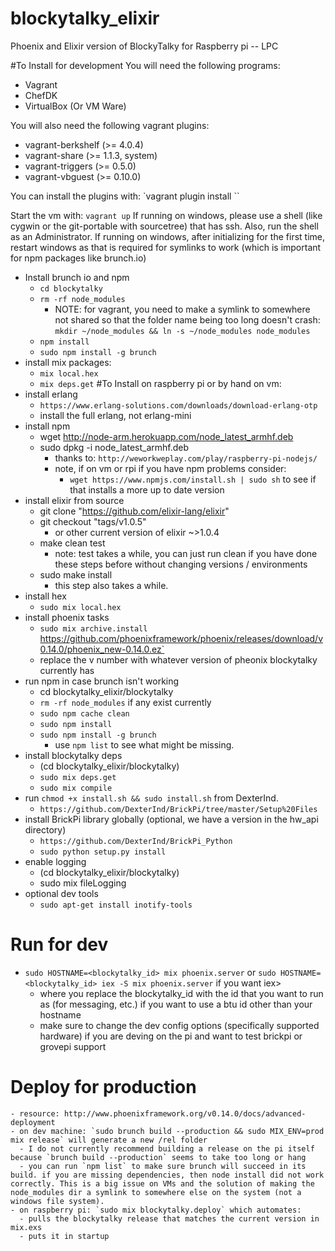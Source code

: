 # blockytalky_elixir
Phoenix and Elixir version of BlockyTalky for Raspberry pi -- LPC

#To Install for development
You will need the following programs:
- Vagrant
- ChefDK
- VirtualBox (Or VM Ware)

You will also need the following vagrant plugins:
- vagrant-berkshelf (>= 4.0.4)
- vagrant-share     (>= 1.1.3, system)
- vagrant-triggers  (>= 0.5.0)
- vagrant-vbguest   (>= 0.10.0)

You can install the plugins with: `vagrant plugin install <plugin-name>``

Start the vm with:
`vagrant up`
If running on windows, please use a shell (like cygwin or the git-portable with sourcetree) that has ssh. Also, run the shell as an Administrator.
If running on windows, after initializing for the first time, restart windows as that is required for symlinks to work (which is important for npm packages like brunch.io)
- Install brunch io and npm
  - `cd blockytalky`
  - `rm -rf node_modules`
      - NOTE: for vagrant, you need to make a symlink to somewhere not shared so that the folder name being too long doesn't crash: `mkdir ~/node_modules && ln -s ~/node_modules node_modules`
  - `npm install`
  - `sudo npm install -g brunch`
- install mix packages:
  -  `mix local.hex`
  -  `mix deps.get`
#To Install on raspberry pi or by hand on vm:
- install erlang
  - `https://www.erlang-solutions.com/downloads/download-erlang-otp`
  - install the full erlang, not erlang-mini
- install npm
  - wget http://node-arm.herokuapp.com/node_latest_armhf.deb
  - sudo dpkg -i node_latest_armhf.deb
    - thanks to: `http://weworkweplay.com/play/raspberry-pi-nodejs/`
    - note, if on vm or rpi if you have npm problems consider:
      - `wget https://www.npmjs.com/install.sh | sudo sh` to see if that installs a more up to date version
- install elixir from source
  - git clone "https://github.com/elixir-lang/elixir"
  - git checkout "tags/v1.0.5"
    - or other current version of elixir ~>1.0.4
  - make clean test
    - note: test takes a while, you can just run clean if you have done these steps before without changing versions / environments
  - sudo make install
    - this step also takes a while.
- install hex
  - `sudo mix local.hex`
- install phoenix tasks
  - `sudo mix archive.install` https://github.com/phoenixframework/phoenix/releases/download/v0.14.0/phoenix_new-0.14.0.ez`
  - replace the v number with whatever version of pheonix blockytalky currently has
- run npm in case brunch isn't working
  - cd blockytalky_elixir/blockytalky
  - `rm -rf node_modules` if any exist currently
  - `sudo npm cache clean`
  - `sudo npm install`
  - `sudo npm install -g brunch`
    - use `npm list` to see what might be missing.
- install blockytalky deps
  - (cd blockytalky_elixir/blockytalky)
  - `sudo mix deps.get`
  - `sudo mix compile`
- run `chmod +x install.sh && sudo install.sh` from DexterInd.
  - `https://github.com/DexterInd/BrickPi/tree/master/Setup%20Files`
- install BrickPi library globally (optional, we have a version in the hw_api directory)
  - `https://github.com/DexterInd/BrickPi_Python`
  - `sudo python setup.py install`
- enable logging
  - (cd blockytalky_elixir/blockytalky)
  - sudo mix fileLogging
- optional dev tools
  - `sudo apt-get install inotify-tools`

# Run for dev
  - `sudo HOSTNAME=<blockytalky_id> mix phoenix.server` or `sudo HOSTNAME=<blockytalky_id> iex -S mix phoenix.server` if you want iex>
    - where you replace the blockytalky_id with the id that you want to run as (for messaging, etc.) if you want to use a btu id other than your hostname
    - make sure to change the dev config options (specifically supported hardware) if you are deving on the pi and want to test brickpi or grovepi support
# Deploy for production
    - resource: http://www.phoenixframework.org/v0.14.0/docs/advanced-deployment
    - on dev machine: `sudo brunch build --production && sudo MIX_ENV=prod mix release` will generate a new /rel folder
      - I do not currently recommend building a release on the pi itself because `brunch build --production` seems to take too long or hang
      - you can run `npm list` to make sure brunch will succeed in its build. if you are missing dependencies, then node install did not work correctly. This is a big issue on VMs and the solution of making the node_modules dir a symlink to somewhere else on the system (not a windows file system).
    - on raspberry pi: `sudo mix blockytalky.deploy` which automates:
      - pulls the blockytalky release that matches the current version in mix.exs
      - puts it in startup
